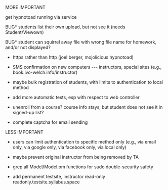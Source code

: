 
MORE IMPORTANT

get hypnotoad running via service

BUG* students list their own upload, but not see it (needs Student/Viewown)

BUG* student can squirrel away file with wrong file name for homework, and/or not displayed?

* https rather than http (joel berger, mojolicious hypnotoad)

* SMS confirmation on new computers --- instructors, special sites (e.g., book.ivo-welch.info/instructor)

* maybe bulk registration of students, with limits to authentication to local method

* add more automatic tests, esp with respect to web controller

* unenroll from a course?  course info stays, but student does not see it in signed-up list?

* complete captcha for email sending


LESS IMPORTANT

* users can limit authentication to specific method only (e.g., via email only, via google only, via facebook only, via local only)

* maybe prevent original instructor from being removed by TA

* grep all Model/Model.pm functions for sudo double-security safety

* add permanent testsite, instructor read-only  readonly.testsite.syllabus.space

